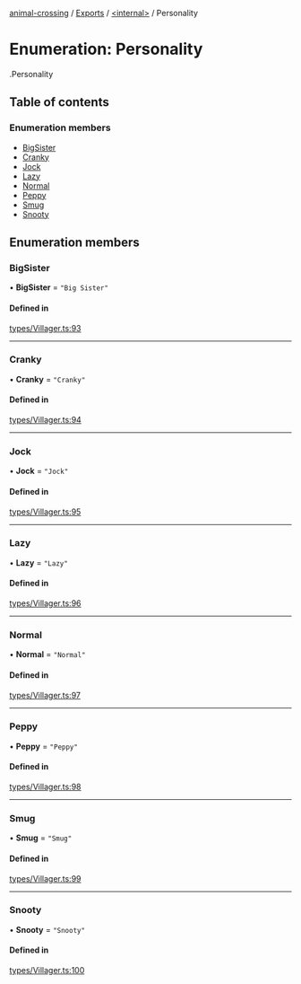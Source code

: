 [animal-crossing](../README.md) / [Exports](../modules.md) / [<internal\>](../modules/internal_.md) / Personality

# Enumeration: Personality

[<internal>](../modules/internal_.md).Personality

## Table of contents

### Enumeration members

- [BigSister](internal_.Personality.md#bigsister)
- [Cranky](internal_.Personality.md#cranky)
- [Jock](internal_.Personality.md#jock)
- [Lazy](internal_.Personality.md#lazy)
- [Normal](internal_.Personality.md#normal)
- [Peppy](internal_.Personality.md#peppy)
- [Smug](internal_.Personality.md#smug)
- [Snooty](internal_.Personality.md#snooty)

## Enumeration members

### BigSister

• **BigSister** = `"Big Sister"`

#### Defined in

[types/Villager.ts:93](https://github.com/Norviah/animal-crossing/blob/4d5e5b0/module/types/Villager.ts#L93)

___

### Cranky

• **Cranky** = `"Cranky"`

#### Defined in

[types/Villager.ts:94](https://github.com/Norviah/animal-crossing/blob/4d5e5b0/module/types/Villager.ts#L94)

___

### Jock

• **Jock** = `"Jock"`

#### Defined in

[types/Villager.ts:95](https://github.com/Norviah/animal-crossing/blob/4d5e5b0/module/types/Villager.ts#L95)

___

### Lazy

• **Lazy** = `"Lazy"`

#### Defined in

[types/Villager.ts:96](https://github.com/Norviah/animal-crossing/blob/4d5e5b0/module/types/Villager.ts#L96)

___

### Normal

• **Normal** = `"Normal"`

#### Defined in

[types/Villager.ts:97](https://github.com/Norviah/animal-crossing/blob/4d5e5b0/module/types/Villager.ts#L97)

___

### Peppy

• **Peppy** = `"Peppy"`

#### Defined in

[types/Villager.ts:98](https://github.com/Norviah/animal-crossing/blob/4d5e5b0/module/types/Villager.ts#L98)

___

### Smug

• **Smug** = `"Smug"`

#### Defined in

[types/Villager.ts:99](https://github.com/Norviah/animal-crossing/blob/4d5e5b0/module/types/Villager.ts#L99)

___

### Snooty

• **Snooty** = `"Snooty"`

#### Defined in

[types/Villager.ts:100](https://github.com/Norviah/animal-crossing/blob/4d5e5b0/module/types/Villager.ts#L100)
